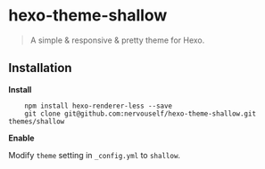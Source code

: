 # hexo-theme-shallow

> A simple & responsive & pretty theme for Hexo.

## Installation

**Install**

```bath
    npm install hexo-renderer-less --save
    git clone git@github.com:nervouself/hexo-theme-shallow.git themes/shallow
```

**Enable**

Modify `theme` setting in `_config.yml` to `shallow`.